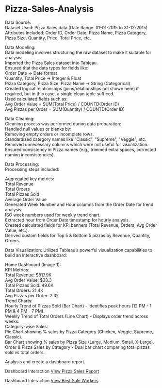 # Pizza-Sales-Analysis

Data Source:
<br>
Dataset Used: Pizza Sales data (Date Range: 01-01-2015 to 31-12-2015)
<br>
Attributes Included: Order ID, Order Date, Pizza Name, Pizza Category, Pizza Size, Quantity, Price, Total Price, etc.

Data Modeling:
<br>
Data modeling involves structuring the raw dataset to make it suitable for analysis:
<br>
Imported the Pizza Sales dataset into Tableau.
<br>
Ensured that the data types for fields like:
<br>
Order Date → Date format
<br>
Quantity, Total Price → Integer & Float
<br>
Pizza Category, Pizza Size, Pizza Name → String (Categorical)
<br>
Created logical relationships (joins/relationships not shown here) if required, but in this case, a single clean table sufficed.
<br>
Used calculated fields such as:
<br>
Avg Order Value = SUM(Total Price) / COUNTD(Order ID)
<br>
Avg Pizzas per Order = SUM(Quantity) / COUNTD(Order ID)

Data Cleaning:
<br>
Cleaning process was performed during data preparation:
<br>
Handled null values or blanks by:
<br>
Removing empty orders or incomplete rows.
<br>
Standardized category names like "Classic", "Supreme", "Veggie", etc.
<br>
Removed unnecessary columns which were not useful for visualization.
<br>
Ensured consistency in Pizza names (e.g., trimmed extra spaces, corrected naming inconsistencies).

Data Processing:
<br>
Processing steps included:

Aggregated key metrics:
<br>
Total Revenue
<br>
Total Orders
<br>
Total Pizzas Sold
<br>
Average Order Value
<br>
Generated Week Number and Hour columns from the Order Date for trend analysis:
<br>
ISO week numbers used for weekly trend chart.
<br>
Extracted hour from Order Date timestamp for hourly analysis.
<br>
Created calculated fields for KPI banners (Total Revenue, Orders, Avg Order Value, etc.).
<br>
Derived custom fields for Top 5 & Bottom 5 pizzas by Revenue, Quantity, Orders.

Data Visualization:
Utilized Tableau’s powerful visualization capabilities to build an interactive dashboard:

Home Dashboard (Image 1):
<br>
KPI Metrics:
<br>
Total Revenue: $817.9K
<br>
Avg Order Value: $38.3
<br>
Total Pizzas Sold: 49.6K
<br>
Total Orders: 21.4K
<br>
Avg Pizzas per Order: 2.32
<br>
Trend Charts:
<br>
Hourly Trend of Pizzas Sold (Bar Chart) - Identifies peak hours (12 PM - 1 PM & 4 PM - 7 PM).
<br>
Weekly Trend of Total Orders (Line Chart) - Displays order trend across weeks.
<br>
Category-wise Sales:
<br>
Pie Chart showing % sales by Pizza Category (Chicken, Veggie, Supreme, Classic).
<br>
Bar Chart showing % sales by Pizza Size (Large, Medium, Small, X-Large).
<br>
Order & Pizza Sales by Category - Dual bar chart comparing total pizzas sold vs total orders.

Analysis and create a dashboard report.

Dashboard Interaction <a href="https://github.com/Moinkhan123456/Pizza-Sales-Analysis/blob/main/Screenshot%20(5).png">View Pizza Sales Report</a>

Dashboard Interaction <a href="https://github.com/Moinkhan123456/Pizza-Sales-Analysis/blob/main/Screenshot%20(6).png">View Best Sale Workers</a>

